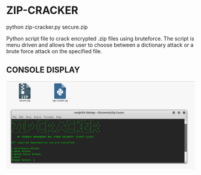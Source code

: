 # ZIP-CRACKER

python zip-cracker.py secure.zip

Python script file to crack encrypted .zip files using bruteforce. The script is menu driven and allows the user to choose between a dictionary attack or a brute force attack on the specified file.

## CONSOLE DISPLAY
![Screenshot](picture0.png) 
